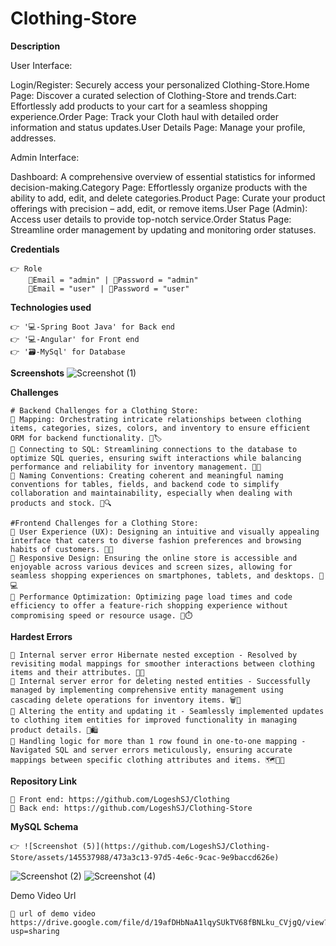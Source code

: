  # **Clothing-Store**


**Description**

  User Interface:

Login/Register: Securely access your personalized Clothing-Store.Home Page: Discover a curated selection of Clothing-Store and trends.Cart: Effortlessly add products to your cart for a seamless shopping experience.Order Page: Track your Cloth haul with detailed order information and status updates.User Details Page: Manage your profile, addresses.

Admin Interface:

Dashboard: A comprehensive overview of essential statistics for informed decision-making.Category Page: Effortlessly organize products with the ability to add, edit, and delete categories.Product Page: Curate your product offerings with precision – add, edit, or remove items.User Page (Admin): Access user details to provide top-notch service.Order Status Page: Streamline order management by updating and monitoring order statuses.


**Credentials**

    👉 Role 
        📧Email = "admin" | 🔐Password = "admin"
        📧Email = "user" | 🔐Password = "user"


**Technologies used**

    👉 '💻-Spring Boot Java' for Back end
    👉 '💻-Angular' for Front end 
    👉 '🗃️-MySql' for Database 


**Screenshots**
![Screenshot (1)](https://github.com/LogeshSJ/Clothing-Store/assets/145537988/29fb9fa4-ba33-440b-a4c5-d70f99122664)





**Challenges**

    # Backend Challenges for a Clothing Store:
    🔴 Mapping: Orchestrating intricate relationships between clothing items, categories, sizes, colors, and inventory to ensure efficient ORM for backend functionality. 🧵🏷️
    🔴 Connecting to SQL: Streamlining connections to the database to optimize SQL queries, ensuring swift interactions while balancing performance and reliability for inventory management. 🔗💼
    🔴 Naming Conventions: Creating coherent and meaningful naming conventions for tables, fields, and backend code to simplify collaboration and maintainability, especially when dealing with products and stock. 🏬🔍
    
    #Frontend Challenges for a Clothing Store:
    🔴 User Experience (UX): Designing an intuitive and visually appealing interface that caters to diverse fashion preferences and browsing habits of customers. 👗👔
    🔴 Responsive Design: Ensuring the online store is accessible and enjoyable across various devices and screen sizes, allowing for seamless shopping experiences on smartphones, tablets, and desktops. 📱💻
    🔴 Performance Optimization: Optimizing page load times and code efficiency to offer a feature-rich shopping experience without compromising speed or resource usage. 🚀⏱️
    
    


**Hardest Errors** 

    🚩 Internal server error Hibernate nested exception - Resolved by revisiting modal mappings for smoother interactions between clothing items and their attributes. 🧩🔄
    🚩 Internal server error for deleting nested entities - Successfully managed by implementing comprehensive entity management using cascading delete operations for inventory items. 🗑️🔄
    🚩 Altering the entity and updating it - Seamlessly implemented updates to clothing item entities for improved functionality in managing product details. 🔄🛍️
    🚩 Handling logic for more than 1 row found in one-to-one mapping - Navigated SQL and server errors meticulously, ensuring accurate mappings between specific clothing attributes and items. 🗺️📝🚧
    


**Repository Link**

    🔗 Front end: https://github.com/LogeshSJ/Clothing
    🔗 Back end: https://github.com/LogeshSJ/Clothing-Store


**MySQL Schema**

    👉 ![Screenshot (5)](https://github.com/LogeshSJ/Clothing-Store/assets/145537988/473a3c13-97d5-4e6c-9cac-9e9baccd626e)
![Screenshot (2)](https://github.com/LogeshSJ/Clothing-Store/assets/145537988/18b03f38-4595-436a-b1aa-fba213133dce)
![Screenshot (4)](https://github.com/LogeshSJ/Clothing-Store/assets/145537988/638acc62-f2ee-4c05-8ba5-3f6006551069)



Demo Video Url
  
    🔗 url of demo video https://drive.google.com/file/d/19afDHbNaA1lqySUkTV68fBNLku_CVjgQ/view?usp=sharing
  
  
  
  

